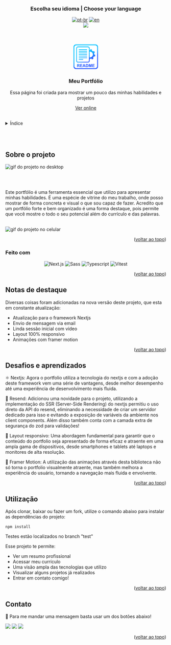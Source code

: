 ### <div align="center">Escolha seu idioma | Choose your language </div>

<div align="center">

[![pt-br](https://img.shields.io/badge/lang-pt--br-green.svg)](https://github.com/edilan-ribeiro/my-portfolio/blob/main/README.md)
[![en](https://img.shields.io/badge/lang-en-red.svg)](https://github.com/edilan-ribeiro/my-portfolio/blob/main/README.en.md)<br>
<img src="https://user-images.githubusercontent.com/73097560/115834477-dbab4500-a447-11eb-908a-139a6edaec5c.gif">

</div>
<br>
<a name="readme-top"></a>

<br />
<div align="center">
  <a href="https://github.com/edilan-ribeiro/my-portfolio">
    <img src="./public/readme/logo.png" alt="Logo" width="80" height="80">
  </a>

<h3 align="center">Meu Portfólio</h3>

  <p align="center">
        Essa página foi criada para mostrar um pouco das minhas habilidades e projetos
  </p>
  
  <a href="https://edilan-portfolio-rho-neon.vercel.app/">Ver online</a>
</div>

<br>

<details>
  <summary>Índice</summary>
  <ol>
    <li>
      <a href="#sobre-o-projeto">Sobre o projeto</a>
      <ul>
        <li><a href="#feito-com">Feito com</a></li>
        <li><a href="#notas-de-destaque">Notas de destaque</a></li>
        <li><a href="#desafios-e-aprendizados">Desafios e aprendizados</a></li>
        </ul>
    </li>
    <li><a href="#utilização">Utilização</a></li>
    <li><a href="#contato">Contato</a></li>
  </ol>
</details>

<br><br>

## Sobre o projeto

 <img src="./public/readme/desktop.gif" alt="gif do projeto no desktop" width="360" height="270">

<br><br>

Este portfólio é uma ferramenta essencial que utilizo para apresentar minhas habilidades. É uma espécie de vitrine do meu trabalho, onde posso mostrar de forma concreta e visual o que sou capaz de fazer.
Acredito que um portfólio forte e bem organizado é uma forma destaque, pois permite que você mostre o todo o seu potencial além do currículo e das palavras.

<br>

<img src="./public/readme/mobile.gif" alt="gif do projeto no celular" width="150" height="330">

<p align="right">(<a href="#readme-top">voltar ao topo</a>)</p>

### Feito com

<div align="center">

![Next.js](https://img.shields.io/badge/Next.js-000000.svg?style=for-the-badge&logo=nextdotjs&logoColor=white)
![Sass](https://img.shields.io/badge/Sass-CC6699.svg?style=for-the-badge&logo=Sass&logoColor=white)
![Typescript](https://img.shields.io/badge/TypeScript-3178C6.svg?style=for-the-badge&logo=TypeScript&logoColor=white)
![Vitest](https://img.shields.io/badge/Vitest-6E9F18.svg?style=for-the-badge&logo=Vitest&logoColor=white)

</div>

<p align="right">(<a href="#readme-top">voltar ao topo</a>)</p>

## Notas de destaque

Diversas coisas foram adicionadas na nova versão deste projeto, que esta em constante atualização:

- Atualização para o framework Nextjs
- Envio de mensagem via email
- Linda sessão inicial com vídeo
- Layout 100% responsivo
- Animações com framer motion

<p align="right">(<a href="#readme-top">voltar ao topo</a>)</p>

## Desafios e aprendizados

⚛️ Nextjs: Agora o portfolio utiliza a tecnologia do nextjs e com a adoção deste framework vem uma série de vantagens, desde melhor desempenho até uma experiência de desenvolvimento mais fluida.

📧 Resend: Adicionou uma novidade para o projeto, utilizando a implementação do SSR (Server-Side Rendering) do nextjs permitiu o uso direto da API do resend, eliminando a necessidade de criar um servidor dedicado para isso e evitando a exposição de variáveis da ambiente nos client components. Além disso também conta com a camada extra de segurança do zod para validações!

📱 Layout responsivo: Uma abordagem fundamental para garantir que o conteúdo do portfolio seja apresentado de forma eficaz e atraente em uma ampla gama de dispositivos, desde smartphones e tablets até laptops e monitores de alta resolução.

🤹 Framer Motion: A utilização das animações através desta biblioteca não só torna o portfolio visualmente atraente, mas também melhora a experiência do usuário, tornando a navegação mais fluida e envolvente.

 <p align="right">(<a href="#readme-top">voltar ao topo</a>)</p>

## Utilização

Após clonar, baixar ou fazer um fork, utilize o comando abaixo para instalar as dependências do projeto:

```shell
npm install
```

Testes estão localizados no branch "test"

Esse projeto te permite:

- Ver um resumo profissional
- Acessar meu currículo
- Uma visão ampla das tecnologias que utilizo
- Visualizar alguns projetos já realizados
- Entrar em contato comigo!

<p align="right">(<a href="#readme-top">voltar ao topo</a>)</p>

## Contato

💌 Para me mandar uma mensagem basta usar um dos botões abaixo!<br>

<a href = "mailto:edilanbusiness@gmail.com" target="_blank"><img src="https://img.shields.io/badge/-gmail-333333?style=flat&logo=gmail&logoColor=EA4335" height="25"></a>
<a href="https://www.linkedin.com/in/edilan-ribeiro-santos" target="_blank"><img src="https://img.shields.io/badge/-linkedin-333333?style=flat&logo=linkedin&logoColor=0A66C2" height="25"></a>
<a href="https://whatsa.me/5561983769634/?t=Ol%C3%A1,%20vim%20atrav%C3%A9s%20do%20seu%20GitHub!" target="_blank">
<img src="https://img.shields.io/badge/-whatsapp-333333?style=flat&logo=whatsapp&logoColor=25D366" height="25"></a>

<p align="right">(<a href="#readme-top">voltar ao topo</a>)</p>
